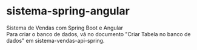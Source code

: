 # sistema-spring-angular
Sistema de Vendas com Spring Boot e Angular<br>
Para criar o banco de dados, vá no documento "Criar Tabela no banco de dados" em sistema-vendas-api-spring.
